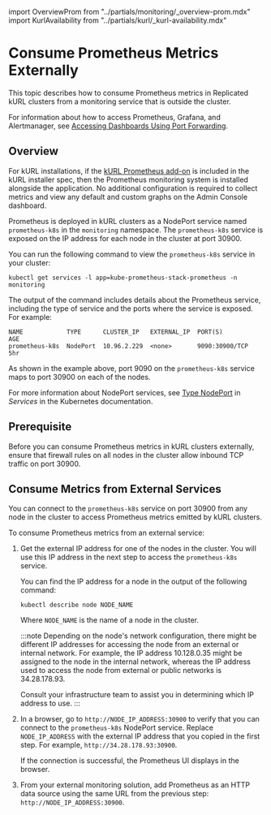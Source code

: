 import OverviewProm from "../partials/monitoring/_overview-prom.mdx"
import KurlAvailability from "../partials/kurl/_kurl-availability.mdx"

# Consume Prometheus Metrics Externally

<KurlAvailability/>

This topic describes how to consume Prometheus metrics in Replicated kURL clusters from a monitoring service that is outside the cluster.

For information about how to access Prometheus, Grafana, and Alertmanager, see [Accessing Dashboards Using Port Forwarding](/enterprise/monitoring-access-dashboards).

## Overview

<OverviewProm/>

For kURL installations, if the [kURL Prometheus add-on](https://kurl.sh/docs/add-ons/prometheus) is included in the kURL installer spec, then the Prometheus monitoring system is installed alongside the application. No additional configuration is required to collect metrics and view any default and custom graphs on the Admin Console dashboard.

Prometheus is deployed in kURL clusters as a NodePort service named `prometheus-k8s` in the `monitoring` namespace. The `prometheus-k8s` service is exposed on the IP address for each node in the cluster at port 30900.

You can run the following command to view the `prometheus-k8s` service in your cluster:

```
kubectl get services -l app=kube-prometheus-stack-prometheus -n monitoring
```
The output of the command includes details about the Prometheus service, including the type of service and the ports where the service is exposed. For example:

```
NAME            TYPE      CLUSTER_IP   EXTERNAL_IP  PORT(S)         AGE
prometheus-k8s  NodePort  10.96.2.229  <none>       9090:30900/TCP  5hr
```
As shown in the example above, port 9090 on the `prometheus-k8s` service maps to port 30900 on each of the nodes.

For more information about NodePort services, see [Type NodePort](https://kubernetes.io/docs/concepts/services-networking/service/#type-nodeport) in _Services_ in the Kubernetes documentation.  

## Prerequisite

Before you can consume Prometheus metrics in kURL clusters externally, ensure that firewall rules on all nodes in the cluster allow inbound TCP traffic on port 30900. 

## Consume Metrics from External Services

You can connect to the `prometheus-k8s` service on port 30900 from any node in the cluster to access Prometheus metrics emitted by kURL clusters.

To consume Prometheus metrics from an external service:

1. Get the external IP address for one of the nodes in the cluster. You will use this IP address in the next step to access the `prometheus-k8s` service.

   You can find the IP address for a node in the output of the following command:

   ```
   kubectl describe node NODE_NAME
   ```
   Where `NODE_NAME` is the name of a node in the cluster.

   :::note
   Depending on the node's network configuration, there might be different IP addresses for accessing the node from an external or internal network. For example, the IP address 10.128.0.35 might be assigned to the node in the internal network, whereas the IP address used to access the node from external or public networks is 34.28.178.93.
   
   Consult your infrastructure team to assist you in determining which IP address to use.
   :::   

1. In a browser, go to `http://NODE_IP_ADDRESS:30900` to verify that you can connect to the `prometheus-k8s` NodePort service. Replace `NODE_IP_ADDRESS` with the external IP address that you copied in the first step. For example, `http://34.28.178.93:30900`.

   If the connection is successful, the Prometheus UI displays in the browser.

1. From your external monitoring solution, add Prometheus as an HTTP data source using the same URL from the previous step: `http://NODE_IP_ADDRESS:30900`.